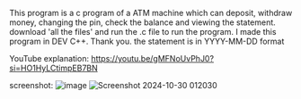 This program is a c program of a ATM machine which can deposit, withdraw money, changing the pin, check the balance and viewing the statement.
download 'all the files' and run the .c file to run the program.
I made this program in DEV C++.
Thank you.
the statement is in YYYY-MM-DD format

YouTube explanation: https://youtu.be/gMFNoUvPhJ0?si=HO1HyLCtimpEB7BN

screenshot:
![image](https://github.com/user-attachments/assets/7fe30d0d-f48b-44da-aff2-dc26ef0586d5)
![Screenshot 2024-10-30 012030](https://github.com/user-attachments/assets/692f4227-6154-4091-9271-5970e556c29b)
